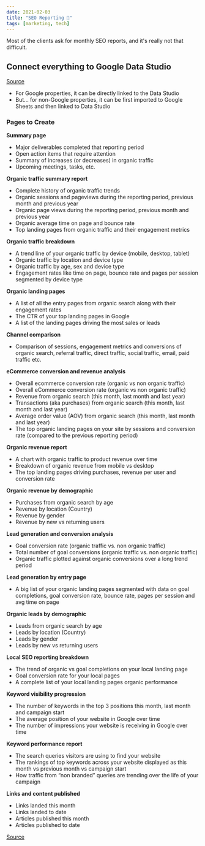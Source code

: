 ```yaml
---
date: 2021-02-03
title: "SEO Reporting 📃"
tags: [marketing, tech]
---
```


Most of the clients ask for monthly SEO reports, and it's really not that difficult.

## Connect everything to Google Data Studio

[Source](https://youtu.be/Lzz_mKDbzjk)

- For Google properties, it can be directly linked to the Data Studio
- But... for non-Google properties, it can be first imported to Google Sheets and then linked to Data Studio

### Pages to Create

**Summary page**

- Major deliverables completed that reporting period
- Open action items that require attention
- Summary of increases (or decreases) in organic traffic
- Upcoming meetings, tasks, etc.

**Organic traffic summary report**

- Complete history of organic traffic trends
- Organic sessions and pageviews during the reporting period, previous month and previous year
- Organic page views during the reporting period, previous month and previous year
- Organic average time on page and bounce rate
- Top landing pages from organic traffic and their engagement metrics

**Organic traffic breakdown**

- A trend line of your organic traffic by device (mobile, desktop, tablet)
- Organic traffic by location and device type
- Organic traffic by age, sex and device type
- Engagement rates like time on page, bounce rate and pages per session segmented by device type

**Organic landing pages**

- A list of all the entry pages from organic search along with their engagement rates
- The CTR of your top landing pages in Google
- A list of the landing pages driving the most sales or leads

**Channel comparison**

- Comparison of sessions, engagement metrics and conversions of organic search, referral traffic, direct traffic, social traffic, email, paid traffic etc.

**eCommerce conversion and revenue analysis**

- Overall ecommerce conversion rate (organic vs non organic traffic)
- Overall eCommerce conversion rate (organic vs non organic traffic)
- Revenue from organic search (this month, last month and last year)
- Transactions (aka purchases) from organic search (this month, last month and last year)
- Average order value (AOV) from organic search  (this month, last month and last year)
- The top organic landing pages on your site by sessions and conversion rate (compared to the previous reporting period)

**Organic revenue report**

- A chart with organic traffic to product revenue over time
- Breakdown of organic revenue from mobile vs desktop
- The top landing pages driving purchases, revenue per user and conversion rate

**Organic revenue by demographic**

- Purchases from organic search by age
- Revenue by location (Country)
- Revenue by gender
- Revenue by new vs returning users

**Lead generation and conversion analysis**

- Goal conversion rate (organic traffic vs. non organic traffic)
- Total number of goal conversions (organic traffic vs. non organic traffic)
- Organic traffic plotted against organic conversions over a long trend period

**Lead generation by entry page**

- A big list of your organic landing pages segmented with data on goal completions, goal conversion rate, bounce rate, pages per session and avg time on page

**Organic leads by demographic**

- Leads from organic search by age
- Leads by location (Country)
- Leads by gender
- Leads by new vs returning users

**Local SEO reporting breakdown**

- The trend of organic vs goal completions on your local landing page
- Goal conversion rate for your local pages
- A complete list of your local landing pages organic performance

**Keyword visibility progression**

- The number of keywords in the top 3 positions this month, last month and campaign start
- The average position of your website in Google over time
- The number of impressions your website is receiving in Google over time

**Keyword performance report**

- The search queries visitors are using to find your website
- The rankings of top keywords across your website displayed as this month vs previous month vs campaign start
- How traffic from “non branded” queries are trending over the life of your campaign

**Links and content published**

- Links landed this month
- Links landed to date
- Articles published this month
- Articles published to date

[Source](https://webris.org/seo-report/)